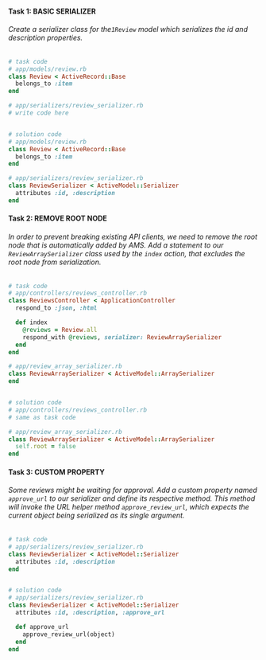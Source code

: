 #### Task 1: BASIC SERIALIZER
###### Create a serializer class for the`1Review` model which serializes the id and description properties.

```ruby
# task code
# app/models/review.rb
class Review < ActiveRecord::Base
  belongs_to :item
end

# app/serializers/review_serializer.rb
# write code here


# solution code
# app/models/review.rb
class Review < ActiveRecord::Base
  belongs_to :item
end

# app/serializers/review_serializer.rb
class ReviewSerializer < ActiveModel::Serializer
  attributes :id, :description
end
```

#### Task 2: REMOVE ROOT NODE
###### In order to prevent breaking existing API clients, we need to remove the root node that is automatically added by AMS. Add a statement to our `ReviewArraySerializer` class used by the `index` action, that excludes the root node from serialization.

```ruby
# task code
# app/controllers/reviews_controller.rb
class ReviewsController < ApplicationController
  respond_to :json, :html

  def index
    @reviews = Review.all
    respond_with @reviews, serializer: ReviewArraySerializer
  end
end

# app/review_array_serializer.rb
class ReviewArraySerializer < ActiveModel::ArraySerializer
end


# solution code
# app/controllers/reviews_controller.rb
# same as task code

# app/review_array_serializer.rb
class ReviewArraySerializer < ActiveModel::ArraySerializer
  self.root = false
end
```

#### Task 3: CUSTOM PROPERTY
###### Some reviews might be waiting for approval. Add a custom property named  `approve_url` to our serializer and define its respective method. This method will invoke the URL helper method `approve_review_url`, which expects the current object being serialized as its single argument.

```ruby
# task code
# app/serializers/review_serializer.rb
class ReviewSerializer < ActiveModel::Serializer
  attributes :id, :description
end


# solution code
# app/serializers/review_serializer.rb
class ReviewSerializer < ActiveModel::Serializer
  attributes :id, :description, :approve_url

  def approve_url
    approve_review_url(object)
  end
end
```
